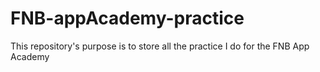 # FNB-appAcademy-practice
This repository's purpose is to store all the practice I do for the FNB App Academy 